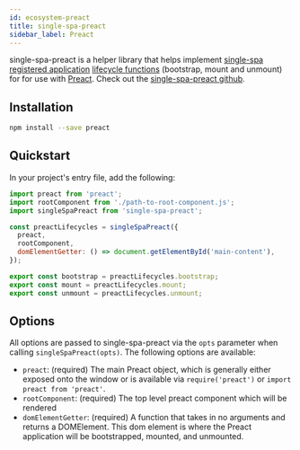```yaml
---
id: ecosystem-preact
title: single-spa-preact
sidebar_label: Preact
---
```


single-spa-preact is a helper library that helps implement [single-spa registered application](configuration#registering-applications) [lifecycle functions](building-applications.md#registered-application-lifecycle) (bootstrap, mount and unmount) for for use with [Preact](https://preactjs.com/). Check out the [single-spa-preact github](https://github.com/CanopyTax/single-spa-preact).

## Installation
```sh
npm install --save preact
```

## Quickstart
In your project's entry file, add the following:

```js
import preact from 'preact';
import rootComponent from './path-to-root-component.js';
import singleSpaPreact from 'single-spa-preact';

const preactLifecycles = singleSpaPreact({
  preact,
  rootComponent,
  domElementGetter: () => document.getElementById('main-content'),
});

export const bootstrap = preactLifecycles.bootstrap;
export const mount = preactLifecycles.mount;
export const unmount = preactLifecycles.unmount;
```

## Options

All options are passed to single-spa-preact via the `opts` parameter when calling `singleSpaPreact(opts)`. The following options are available:

- `preact`: (required) The main Preact object, which is generally either exposed onto the window or is available via `require('preact')` or `import preact from 'preact'`.
- `rootComponent`: (required) The top level preact component which will be rendered
- `domElementGetter`: (required) A function that takes in no arguments and returns a DOMElement. This dom element is where the Preact application will be bootstrapped, mounted, and unmounted.